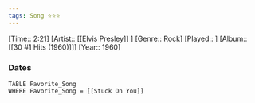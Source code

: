 ```yaml
---
tags: Song ⭐⭐⭐ 
---
```

[Time:: 2:21]
[Artist:: [[Elvis Presley]] ]
[Genre:: Rock]
[Played:: ]
[Album:: [[30 #1 Hits (1960)]]]
[Year:: 1960]
### Dates
````dataview
TABLE Favorite_Song
WHERE Favorite_Song = [[Stuck On You]]
````